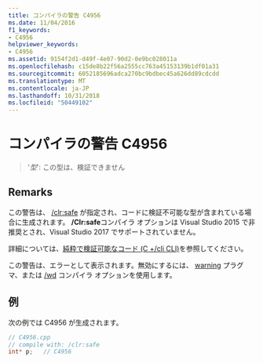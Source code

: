```yaml
---
title: コンパイラの警告 C4956
ms.date: 11/04/2016
f1_keywords:
- C4956
helpviewer_keywords:
- C4956
ms.assetid: 9154f2d1-d49f-4e07-90d2-0e9bc028011a
ms.openlocfilehash: c15de8b22f56a2555cc763a45153139b1df01a31
ms.sourcegitcommit: 6052185696adca270bc9bdbec45a626dd89cdcdd
ms.translationtype: MT
ms.contentlocale: ja-JP
ms.lasthandoff: 10/31/2018
ms.locfileid: "50449102"
---
```

# <a name="compiler-warning-c4956"></a>コンパイラの警告 C4956

> '*型*': この型は、検証できません

## <a name="remarks"></a>Remarks

この警告は、 [/clr:safe](../../build/reference/clr-common-language-runtime-compilation.md) が指定され、コードに検証不可能な型が含まれている場合に生成されます。 **/Clr:safe**コンパイラ オプションは Visual Studio 2015 で非推奨とされ、Visual Studio 2017 でサポートされていません。

詳細については、[純粋で検証可能なコード (C +/cli CLI)](../../dotnet/pure-and-verifiable-code-cpp-cli.md)を参照してください。

この警告は、エラーとして表示されます。無効にするには、 [warning](../../preprocessor/warning.md) プラグマ、または [/wd](../../build/reference/compiler-option-warning-level.md) コンパイラ オプションを使用します。

## <a name="example"></a>例

次の例では C4956 が生成されます。

```cpp
// C4956.cpp
// compile with: /clr:safe
int* p;   // C4956
```